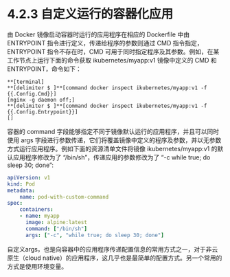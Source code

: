 # 4.2.3 自定义运行的容器化应用

由 Docker 镜像启动容器时运行的应用程序在相应的 Dockerfile 中由 ENTRYPOINT 指令进行定义，传递给程序的参数则通过 CMD 指令指定，ENTRYPOINT 指令不存在时，CMD 可用于同时指定程序及其参数。例如，在某工作节点上运行下面的命令获取 ikubernetes/myapp:v1 镜像中定义的 CMD 和 ENTRYPOINT，命令如下：

```
**[terminal]
**[delimiter $ ]**[command docker inspect ikubernetes/myapp:v1 -f {{.Config.Cmd}}]
[nginx -g daemon off;]
**[delimiter $ ]**[command docker inspect ikubernetes/myapp:v1 -f {{.Config.Entrypoint}}]
[]
```

容器的 command 字段能够指定不同于镜像默认运行的应用程序，并且可以同时使用 args 字段进行参数传递，它们将覆盖镜像中定义的程序及参数，并以无参数方式运行应用程序。例如下面的资源清单文件将镜像 ikubernetes/myapp:v1 的默认应用程序修改为了 “/bin/sh”，传递应用的参数修改为了 “-c while true; do sleep 30; done”:

```yaml
apiVersion: v1
kind: Pod
metadata:
    name: pod-with-custom-command
spec:
    containers:
    - name: myapp
      image: alpine:latest
      command: ["/bin/sh"]
      args: ["-c", "while true; do sleep 30; done"]
```

自定义args，也是向容器中的应用程序传递配置信息的常用方式之一，对于非云原生（cloud native）的应用程序，这几乎也是最简单的配置方式。另一个常用的方式是使用环境变量。


